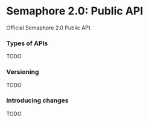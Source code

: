 # Semaphore 2.0: Public API

Official Semaphore 2.0 Public API.

### Types of APIs

TODO

### Versioning

TODO

### Introducing changes

TODO
